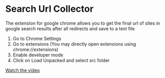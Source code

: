 # Search Url Collector

The extension for google chrome allows you to get the final url of sites in google search results after all redirects and save to a text file

1. Go to Chrome Settings
2. Go to extensions (You may directly open extensions using chrome://extensions)
3. Enable developer mode
4. Click on Load Unpacked and select src folder

[Watch the video](https://www.youtube.com/watch?v=eK8CvRy0VhA)
